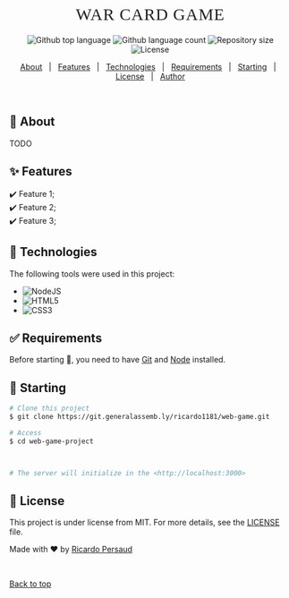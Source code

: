 <h1 align="center" style="
  text-align: center;
  font-size: 30px;
  text-transform: uppercase;
  color: #222;
  letter-spacing: 1px;
  font-family:  serif;
  font-weight: 400;">War Card Game</h1>

<p align="center">
  <img alt="Github top language" src="https://img.shields.io/github/languages/top/{{YOUR_GITHUB_USERNAME}}/web-game-project?color=56BEB8">

  <img alt="Github language count" src="https://img.shields.io/github/languages/count/{{YOUR_GITHUB_USERNAME}}/web-game-project?color=56BEB8">

  <img alt="Repository size" src="https://img.shields.io/github/repo-size/{{YOUR_GITHUB_USERNAME}}/web-game-project?color=56BEB8">

  <img alt="License" src="https://img.shields.io/github/license/{{ricardo39985}}/web-game-project?color=56BEB8">

  <!-- <img alt="Github issues" src="https://img.shields.io/github/issues/{{YOUR_GITHUB_USERNAME}}/web-game-project?color=56BEB8" /> -->

  <!-- <img alt="Github forks" src="https://img.shields.io/github/forks/{{YOUR_GITHUB_USERNAME}}/web-game-project?color=56BEB8" /> -->

  <!-- <img alt="Github stars" src="https://img.shields.io/github/stars/{{YOUR_GITHUB_USERNAME}}/web-game-project?color=56BEB8" /> -->
</p>

<!-- Status -->

<!-- <h4 align="center">
	🚧  Web Game Project 🚀 Under construction...  🚧
</h4>

<hr> -->

<p align="center">
  <a href="#dart-about">About</a> &#xa0; | &#xa0;
  <a href="#sparkles-features">Features</a> &#xa0; | &#xa0;
  <a href="#rocket-technologies">Technologies</a> &#xa0; | &#xa0;
  <a href="#white_check_mark-requirements">Requirements</a> &#xa0; | &#xa0;
  <a href="#checkered_flag-starting">Starting</a> &#xa0; | &#xa0;
  <a href="#memo-license">License</a> &#xa0; | &#xa0;
  <a href="https://git.generalassemb.ly/ricardo1181" target="_blank">Author</a>
</p>

<br>

## :dart: About

TODO

## :sparkles: Features

:heavy_check_mark: Feature 1;\
:heavy_check_mark: Feature 2;\
:heavy_check_mark: Feature 3;

## :rocket: Technologies

The following tools were used in this project:

- ![NodeJS](https://img.shields.io/badge/node.js-6DA55F?style=for-the-badge&logo=node.js&logoColor=white)
- ![HTML5](https://img.shields.io/badge/html5-%23E34F26.svg?style=for-the-badge&logo=html5&logoColor=white)
- ![CSS3](https://img.shields.io/badge/css3-%231572B6.svg?style=for-the-badge&logo=css3&logoColor=white)

## :white_check_mark: Requirements

Before starting :checkered_flag:, you need to have [Git](https://git-scm.com) and [Node](https://nodejs.org/en/) installed.

## :checkered_flag: Starting

```bash
# Clone this project
$ git clone https://git.generalassemb.ly/ricardo1181/web-game.git

# Access
$ cd web-game-project



# The server will initialize in the <http://localhost:3000>
```

## :memo: License

This project is under license from MIT. For more details, see the [LICENSE](LICENSE.md) file.

Made with :heart: by <a href="https://git.generalassemb.ly/ricardo1181" target="_blank">Ricardo Persaud</a>

&#xa0;

<a href="#top">Back to top</a>
